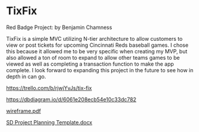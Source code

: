 # TixFix
Red Badge Project:
by Benjamin Chamness

TixFix is a simple MVC utilizing N-tier architecture to allow customers to view or post tickets for upcoming Cincinnati Reds baseball games.  I chose this because it allowed me to be very specific when creating my MVP, but also allowed a ton of room to expand to allow other teams games to be viewed as well as completing a transaction function to make the app complete. I look forward to expanding this project in the future to see how in depth in can go.

https://trello.com/b/rjwjYvJs/tix-fix

https://dbdiagram.io/d/6061e208ecb54e10c33dc782

[wireframe.pdf](https://github.com/Benjamin-Chamness/TixFix/files/6297004/wireframe.pdf)

[SD Project Planning Template.docx](https://github.com/Benjamin-Chamness/TixFix/files/6297002/SD.Project.Planning.Template.docx)



